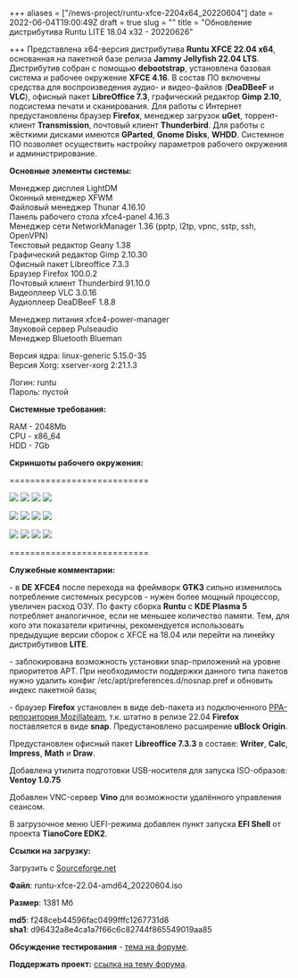 +++
aliases = ["/news-project/runtu-xfce-2204x64_20220604"]
date = 2022-06-04T19:00:49Z
draft = true
slug = ""
title = "Обновление дистрибутива Runtu LITE 18.04 х32 - 20220626"

+++
Представлена x64-версия дистрибутива **Runtu XFCE 22.04 x64**, основанная на пакетной базе релиза **Jammy Jellyfish 22.04 LTS**. Дистрибутив собран с помощью **debootstrap**, установлена базовая система и рабочее окружение **XFCE 4.16**. В состав ПО включены средства для воспроизведения аудио- и видео-файлов (**DeaDBeeF** и **VLC**), офисный пакет **LibreОffice 7.3**, графический редактор **Gimp 2.10**, подсистема печати и сканирования. Для работы с Интернет предустановлены браузер **Firefox**, менеджер загрузок **uGet**, торрент-клиент **Transmission**, почтовый клиент **Thunderbird**. Для работы с жёсткими дисками имеются **GParted**, **Gnome Disks**, **WHDD**. Системное ПО позволяет осуществить настройку параметров рабочего окружения и администрирование.

<!--more-->

**Основные элементы системы:**

Менеджер дисплея LightDM  
Оконный менеджер XFWM  
Файловый менеджер Thunar 4.16.10  
Панель рабочего стола xfce4-panel 4.16.3  
Менеджер сети NetworkManager 1.36 (pptp, l2tp, vpnc, sstp, ssh, OpenVPN)  
Текстовый редактор Geany 1.38  
Графический редактор Gimp 2.10.30  
Офисный пакет Libreoffice 7.3.3  
Браузер Firefox 100.0.2  
Почтовый клиент Thunderbird 91.10.0  
Видеоплеер VLC 3.0.16  
Аудиоплеер DeaDBeeF 1.8.8

Менеджер питания xfce4-power-manager  
Звуковой сервер Pulseaudio  
Менеджер Bluetooth Blueman

Версия ядра: linux-generic 5.15.0-35  
Версия Xorg: xserver-xorg 2:21.1.3

Логин: runtu  
Пароль: пустой

**Cистемные требования:**

RAM - 2048Mb  
CPU - x86_64  
HDD - 7Gb

**Скриншоты рабочего окружения:**

===========================

[![](https://i.ibb.co/X7Z3jYk/Isolinux-BIOS.png)](https://ibb.co/X7Z3jYk) [![](https://i.ibb.co/VxbmyF1/GRUB-EFI.png)](https://ibb.co/VxbmyF1) [![](https://i.ibb.co/WkGm0vY/Splash.png)](https://ibb.co/WkGm0vY) [![](https://i.ibb.co/8bQkRN0/Desktop.png)](https://ibb.co/8bQkRN0)

[![](https://i.ibb.co/5BkdNVf/Filemanager.png)](https://ibb.co/5BkdNVf) [![](https://i.ibb.co/7XfPgyW/Terminal-VPN.png)](https://ibb.co/7XfPgyW) [![](https://i.ibb.co/ngGYpc9/Ventoy-Disks.png)](https://ibb.co/ngGYpc9) [![](https://i.ibb.co/gvCK8nq/VLC-Deadbeef.png)](https://ibb.co/gvCK8nq)

[![](https://i.ibb.co/NW5kh1t/Menu-1.png)](https://ibb.co/NW5kh1t) [![](https://i.ibb.co/xXRQ6Gp/Menu-Internet.png)](https://ibb.co/xXRQ6Gp) [![](https://i.ibb.co/x1hsK5Z/Menu-Media.png)](https://ibb.co/x1hsK5Z) [![](https://i.ibb.co/h7tvb00/Menu-Office.png)](https://ibb.co/h7tvb00)

===========================

**Служебные комментарии:**

\- в **DE XFCE4** после перехода на фреймворк **GTK3** сильно изменилось потребление системных ресурсов - нужен более мощный процессор, увеличен расход ОЗУ. По факту сборка **Runtu** с **KDE Plasma 5** потребляет аналогичное, если не меньшее количество памяти. Тем, для кого эти показатели критичны, рекомендуется использовать предыдущие версии сборок с XFCE на 18.04 или перейти на линейку дистрибутивов **LITE**.

\- заблокирована возможность установки snap-приложений на уровне приоритетов APT. При необходимости поддержки данного типа пакетов нужно удалить конфиг /etc/apt/preferences.d/nosnap.pref и обновить индекс пакетной базы;

\- браузер **Firefox** установлен в виде deb-пакета из подключенного [PPA-репозитория Mozillateam](https://launchpad.net/\~mozillateam/+archive/ubuntu/ppa), т.к. штатно в релизе 22.04 **Firefox** поставляется в виде **snap**. Предустановлено расширение **uBlock Origin**.

Предустановлен офисный пакет **Libreoffice 7.3.3** в составе: **Writer**, **Calc**, **Impress**, **Math** и **Draw**.

Добавлена утилита подготовки USB-носителя для запуска ISO-образов: **Ventoy 1.0.75**

Добавлен VNC-сервер **Vino** для возможности удалённого управления сеансом.

В загрузочное меню UEFI-режима добавлен пункт запуска **EFI Shell** от проекта **TianoCore EDK2**.

**Ссылки на загрузку:**

Загрузить с [Sourceforge.net](https://sourceforge.net/projects/runtu/files/runtu%2022.04/XFCE/runtu-xfce-22.04-amd64_20220604.iso/download)

**Файл**: runtu-xfce-22.04-amd64_20220604.iso

**Размер**: 1381 Мб

**md5**: f248ceb44596fac0499fffc1267731d8  
**sha1**: d96432a8e4ca1a7f66c6c82744f865549019aa85

**Обсуждение тестирования** - [тема на форуме](https://forum.runtu.org/index.php/topic,8475.0.html).

**Поддержать проект:** [ссылка на тему форума](http://forum.runtu.org/index.php/topic,188.0.html).